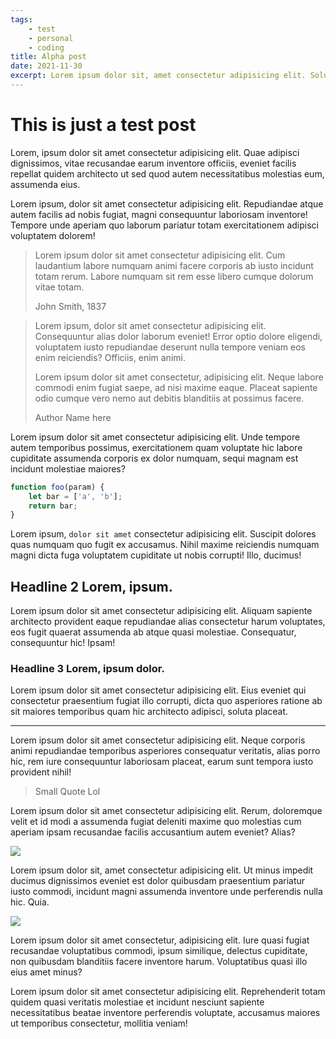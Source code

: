 ```yaml
---
tags:
    - test
    - personal
    - coding
title: Alpha post
date: 2021-11-30
excerpt: Lorem ipsum dolor sit, amet consectetur adipisicing elit. Soluta, neque! Voluptates dolores nulla voluptate itaque illum obcaecati, doloribus voluptatum aliquam!
---
```


# This is just a test post

Lorem, ipsum dolor sit amet consectetur adipisicing elit. Quae adipisci dignissimos, vitae recusandae earum inventore officiis, eveniet facilis repellat quidem architecto ut sed quod autem necessitatibus molestias eum, assumenda eius.

Lorem ipsum, dolor sit amet consectetur adipisicing elit. Repudiandae atque autem facilis ad nobis fugiat, magni consequuntur laboriosam inventore! Tempore unde aperiam quo laborum pariatur totam exercitationem adipisci voluptatem dolorem!

> Lorem ipsum dolor sit amet consectetur adipisicing elit. Cum laudantium labore numquam animi facere corporis ab iusto incidunt totam rerum. Labore numquam sit rem esse libero cumque dolorum vitae totam.
>
> John Smith, 1837

> Lorem ipsum, dolor sit amet consectetur adipisicing elit. Consequuntur alias dolor laborum eveniet! Error optio dolore eligendi, voluptatem iusto repudiandae deserunt nulla tempore veniam eos enim reiciendis? Officiis, enim animi.
>
> Lorem ipsum dolor sit amet consectetur, adipisicing elit. Neque labore commodi enim fugiat saepe, ad nisi maxime eaque. Placeat sapiente odio cumque vero nemo aut debitis blanditiis at possimus facere.
>
> Author Name here

Lorem ipsum dolor sit amet consectetur adipisicing elit. Unde tempore autem temporibus possimus, exercitationem quam voluptate hic labore cupiditate assumenda corporis ex dolor numquam, sequi magnam est incidunt molestiae maiores?

```javascript
function foo(param) {
    let bar = ['a', 'b'];
    return bar;
}
```

Lorem ipsum, `dolor sit amet` consectetur adipisicing elit. Suscipit dolores quas numquam quo fugit ex accusamus. Nihil maxime reiciendis numquam magni dicta fuga voluptatem cupiditate ut nobis corrupti! Illo, ducimus!

## Headline 2 Lorem, ipsum.

Lorem ipsum dolor sit amet consectetur adipisicing elit. Aliquam sapiente architecto provident eaque repudiandae alias consectetur harum voluptates, eos fugit quaerat assumenda ab atque quasi molestiae. Consequatur, consequuntur hic! Ipsam!

### Headline 3 Lorem, ipsum dolor.

Lorem ipsum dolor sit amet consectetur adipisicing elit. Eius eveniet qui consectetur praesentium fugiat illo corrupti, dicta quo asperiores ratione ab sit maiores temporibus quam hic architecto adipisci, soluta placeat.

***

Lorem ipsum dolor sit amet consectetur adipisicing elit. Neque corporis animi repudiandae temporibus asperiores consequatur veritatis, alias porro hic, rem iure consequuntur laboriosam placeat, earum sunt tempora iusto provident nihil!

> Small Quote Lol

Lorem ipsum dolor sit amet consectetur adipisicing elit. Rerum, doloremque velit et id modi a assumenda fugiat deleniti maxime quo molestias cum aperiam ipsam recusandae facilis accusantium autem eveniet? Alias?

![](https://www.travelbook.de/data/uploads/2019/03/bildschirmfoto-2019-03-05-um-17.21.13-cropped_1551802941-1040x690.png)

Lorem ipsum dolor sit, amet consectetur adipisicing elit. Ut minus impedit ducimus dignissimos eveniet est dolor quibusdam praesentium pariatur iusto commodi, incidunt magni assumenda inventore unde perferendis nulla hic. Quia.

![](https://upload.wikimedia.org/wikipedia/commons/thumb/2/25/Info_icon-72a7cf.svg/256px-Info_icon-72a7cf.svg.png)

Lorem ipsum dolor sit amet consectetur, adipisicing elit. Iure quasi fugiat recusandae voluptatibus commodi, ipsum similique, delectus cupiditate, non quibusdam blanditiis facere inventore harum. Voluptatibus quasi illo eius amet minus?

Lorem ipsum dolor sit amet consectetur adipisicing elit. Reprehenderit totam quidem quasi veritatis molestiae et incidunt nesciunt sapiente necessitatibus beatae inventore perferendis voluptate, accusamus maiores ut temporibus consectetur, mollitia veniam!